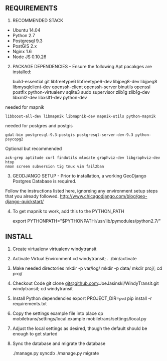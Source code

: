 REQUIREMENTS
-------
1. RECOMMENDED STACK 

 - Ubuntu 14.04
 - Python 2.7
 - Postgresql 9.3 
 - PostGIS 2.x
 - Nginx 1.6
 - Node JS 0.10.26


2. PACKAGE DEPENDENCIES - Ensure the following Apt pacakges are installed:

    build-essential git libfreetype6 libfreetype6-dev libjpeg8-dev libjpeg8 
    libmysqlclient-dev openssh-client openssh-server binutils
    openssl postfix python-virtualenv sqlite3 sudo supervisor zlib1g
    zlib1g-dev libxml2-dev libxslt1-dev python-dev 
    
needed for mapnik

    libboost-all-dev libmapnik libmapnik-dev mapnik-utils python-mapnik
    
needed for postgres and postgis

    gdal-bin postgresql-9.3-postgis postgresql-server-dev-9.3 python-psycopg2

Optional but recommended

    ack-grep aptitude curl findutils mlocate graphviz-dev libgraphviz-dev htop
    nmon screen subversion tig tmux vim fail2ban
    
3. GEODJANGO SETUP - Prior to installation, a working GeoDjango Postgres Database is required.

Follow the instructions listed here, ignoreing any environment setup
steps that you already followed. 
http://www.chicagodjango.com/blog/geo-django-quickstart/

4. To get mapnik to work, add this to the PYTHON_PATH

    export PYTHONPATH="$PYTHONPATH:/usr/lib/pymodules/python2.7/"

INSTALL
-------

1. Create virtualenv 
    virtualenv  windytransit

2. Activate Virtual Environment
    cd windytransit; . ./bin/activate

3. Make needed directories
    mkdir -p var/log/
    mkdir -p data/
    mkdir proj/; cd proj/

4. Checkout Code
    git clone git@github.com:JoeJasinski/WindyTransit.git windytransit; cd windytransit 

5. Install Python dependencies 
    export PROJECT_DIR=`pwd`
    pip install -r requirements.txt

6. Copy the settings example file into place
    cp mobiletrans/settings/local.example mobiletrans/settings/local.py

7. Adjust the local settings as desired, though the default should be enough to get started

8. Sync the database and migrate the database

   ./manage.py syncdb 
   ./manage.py migrate 







